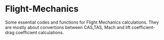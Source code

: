 # Flight-Mechanics
Some essential codes and functions for Flight Mechanics calculations.
They are mostly about convertions between CAS,TAS, Mach and lift coefficient-drag coefficient calculations.
